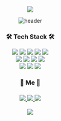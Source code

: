 <div align = "center" >
  <a href="https://hits.seeyoufarm.com"><img src="https://hits.seeyoufarm.com/api/count/incr/badge.svg?url=https%3A%2F%2Fgithub.com%2Fsu-bin99&count_bg=%23FFA795&title_bg=%23FF6767&icon=&icon_color=%23E7E7E7&title=hits+%F0%9F%92%9B&edge_flat=false"/></a>

  ![header](https://capsule-render.vercel.app/api?type=soft&color=auto&height=80&section=header&text=SubinBae&fontSize=40&animation=twinkling)


  <h3>🛠 Tech Stack 🛠</h3>
  <img src="https://img.shields.io/badge/Python-3766AB?style=flat-square&logo=Python&logoColor=white"/></a>
  <img src="https://img.shields.io/badge/Java-007396?style=flat-square&logo=Java&logoColor=white"/></a>
  <img src="https://img.shields.io/badge/C-A8B9CC?style=flat-square&logo=C&logoColor=white"/></a>
  <img src="https://img.shields.io/badge/JavaScript-F7DF1E?style=flat-square&logo=JavaScript&logoColor=white"/></a>
  <img src="https://img.shields.io/badge/Kotlin-0095D5?style=flat-square&logo=Kotlin&logoColor=white"/></a>
  <br/>
  <img src="https://img.shields.io/badge/CSS-1572B6?style=flat-square&logo=CSS3&logoColor=white"/></a>
  <img src="https://img.shields.io/badge/HTML5-E34F26?style=flat-square&logo=HTML5&logoColor=white"/></a>
  <img src="https://img.shields.io/badge/React-61DAFB?style=flat-square&logo=React&logoColor=white"/></a>
  <img src="https://img.shields.io/badge/Android-3DDC84?style=flat-square&logo=Android&Studio&logoColor=white"/></a>
  <br/>
  <img src="https://img.shields.io/badge/Firebase-FFCA28?style=flat-square&logo=Firebase&Studio&logoColor=white"/></a>
  <img src="https://img.shields.io/badge/Mysql-4479A1?style=flat-square&logo=Mysql&Studio&logoColor=white"/></a>
  <img src="https://img.shields.io/badge/SQLite-003B57?style=flat-square&logo=SQLite&Studio&logoColor=white"/></a>

  <h3>🍒 Me 🍒<h3/>
  <a href="https://velog.io/@sukong">
    <img src="https://img.shields.io/badge/Tech%20Blog-11B48A?style=flat-square&logo=Vimeo&logoColor=white&link=https://velog.io/@sukong"/>
  </a>
  <a href="https://www.instagram.com/s0_0_kong/">
    <img src="https://img.shields.io/badge/Instagram-E4405F?style=flat-square&logo=Instagram&logoColor=white&link=https://www.instagram.com/s0_0_kong/"/>
  </a>
    <a href="mailto:sbsoobin@naver.com"><img src="https://img.shields.io/badge/Gmail-d14836?style=flat-square&logo=Gmail&logoColor=white&link=sbsoobin@naver.com"/>   </a>

  ![](https://github-readme-stats.vercel.app/api?username=su-bin99&show_icons=true&theme=buefy)
</div>
